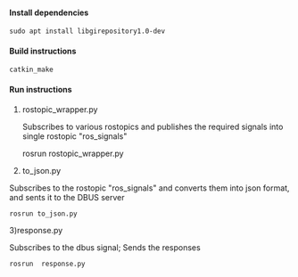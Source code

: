 


#### Install dependencies

    sudo apt install libgirepository1.0-dev

#### Build instructions

	catkin_make
	
	
#### Run instructions


1) rostopic_wrapper.py

   Subscribes to various rostopics and publishes the required signals into single rostopic "ros_signals"
   
	rosrun rostopic_wrapper.py
   
2) to_json.py

  Subscribes to the rostopic "ros_signals" and converts them into json format, and sents it to the DBUS server
  		
 	rosrun to_json.py
 	
 3)response.py
 
   Subscribes to the dbus signal; Sends the responses
   
   	rosrun  response.py
 	
 



